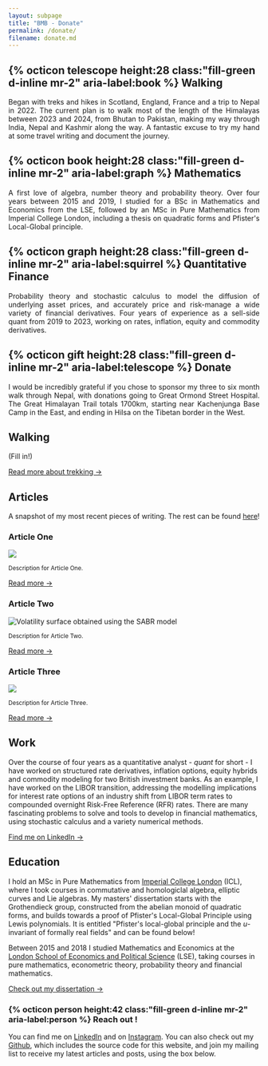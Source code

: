 ```yaml
---
layout: subpage
title: "BMB - Donate"
permalink: /donate/
filename: donate.md
--- 
```


<section class="container-lg p-responsive py-5 py-md-6 my-lg-6">
  <div class="clearfix gutter-spacious">
    <div class="mb-3 mb-md-5 col-md-6 float-left">
      <h2 class="alt-h3 mb-2">
        {% octicon telescope height:28 class:"fill-green d-inline mr-2" aria-label:book %}
        Walking
      </h2>
      <p style="text-align:justify; text-justify: inter-word;" class="text-gray">Began with treks and hikes in Scotland, England, France and a trip to Nepal in 2022. The current plan is to walk most of the length of the Himalayas between 2023 and 2024, from Bhutan to Pakistan, making my way through India, Nepal and Kashmir along the way. A fantastic excuse to try my hand at some travel writing and document the journey.</p>
    </div>
    <div class="mb-3 mb-md-5 col-md-6 float-left">
      <h2 class="alt-h3 mb-2">
        {% octicon book height:28 class:"fill-green d-inline mr-2" aria-label:graph %}
        Mathematics
      </h2>
      <p style="text-align:justify; text-justify: inter-word;" class="text-gray"> A first love of algebra, number theory and probability theory. Over four years between 2015 and 2019, I studied for a BSc in Mathematics and Economics from the LSE, followed by an MSc in Pure Mathematics from Imperial College London, including a thesis on quadratic forms and Pfister's Local-Global principle.</p>
    </div>
  </div>

  <div class="clearfix gutter-spacious">
    <div class="mb-3 mb-md-5 col-md-6 float-left">
      <h2 class="alt-h3 mb-2">
        {% octicon graph height:28 class:"fill-green d-inline mr-2" aria-label:squirrel %}
        Quantitative Finance
      </h2>
      <p style="text-align:justify; text-justify: inter-word;" class="text-gray">Probability theory and stochastic calculus to model the diffusion of underlying asset prices, and accurately price and risk-manage a wide variety of financial derivatives. Four years of experience as a sell-side quant from 2019 to 2023, working on rates, inflation, equity and commodity derivatives.</p>
    </div>
    <div class="mb-3 mb-md-5 col-md-6 float-left">
      <h2 class="alt-h3 mb-2">
        {% octicon gift height:28 class:"fill-green d-inline mr-2" aria-label:telescope %}
        Donate
      </h2>
      <p style="text-align:justify; text-justify: inter-word;" class="text-gray">I would be incredibly grateful if you chose to sponsor my three to six month walk through Nepal, with donations going to Great Ormond Street Hospital. The Great Himalayan Trail totals 1700km, starting near Kachenjunga Base Camp in the East, and ending in Hilsa on the Tibetan border in the West.</p>
    </div>
  </div>
</section>

<div class="picturemidway pt-4 pb-5">
</div>

<section class="" id="AboutMe">
  <div class="container-lg p-responsive py-5 py-md-6 ">
    <h2 class="alt-h2 text-center mb-3 mt-lg-6" id="join-the-revolution">Walking</h2>
    <p class="text-gray text-center">(Fill in!)
    </a></p>
    <p class="text-center extraroomabove">
      <a href="" target="_blank" class="btn btn-outline">Read more about trekking &rarr;</a>
    </p>
</section>

<section class="bg-gray-light" id="Articles">
  <div class="container-lg p-responsive py-5 py-md-6 ">
    <h2 class="alt-h2 text-center mb-3 mt-lg-6" id="more-than-just-code">Articles</h2>
    <p class="alt-lead text-gray text-center col-md-10 mx-auto">A snapshot of my most recent pieces of writing. The rest can be found <a href="https://Ben-Bullough.github.io">here</a>!</p>
    <div class="my-4 my-lg-6 clearfix gutter-spacious">
      <!-- Here is where you can put your three latest articles, and shift the previews cyclicly as soon as you write a new one. -->
      <div class="col-md-4 float-left project-border">
        <h3 class="alt-h3 mb-3 text-center extraroomabove">Article One</h3>
        <p>
          <img src="assets/img/fractal.jpg" class="img-border" />
        </p>
        <small>Description for Article One.</small>
        <p class="py-4 text-center">
          <a href="" target="_blank" class="btn btn-outline">Read more &rarr;</a>
        </p>
      </div>
      <div class="col-md-4 float-left project-border">
        <h3 class="alt-h3 mb-3 text-center extraroomabove">Article Two</h3>
        <p>
          <img src="assets/img/fractal.jpg" class="img-border" alt="Volatility surface obtained using the SABR model"/>
        </p>
        <small>Description for Article Two.</small>
        <!-- <small>SABR is a stochastic volatility model, used in particular to capture smile when determining a full range of option prices, based on a finite number of liquid observations. I look to visualise the smile dynamics using React.</small> -->
        <p class="py-4 text-center">
          <a href="" target="_blank" class="btn btn-outline">Read more &rarr;</a>
        </p>
      </div>
      <div class="col-md-4 float-left project-border">
        <h3 class="alt-h3 mb-3 text-center extraroomabove">Article Three</h3>
        <p>
          <img src="assets/img/fractal.jpg" class="img-border"/>
        </p>
        <small>Description for Article Three.</small>
        <p class="py-4 text-center">
          <a href="" target="_blank" class="btn btn-outline">Read more &rarr;</a>
        </p>
      </div>
    </div>
  </div>
</section>

<section class="" id="AboutMe">
  <div class="container-lg p-responsive py-5 py-md-6 ">
    <h2 class="alt-h2 text-center mb-3 mt-lg-6" id="join-the-revolution">Work</h2>
    <p class="text-gray text-center">Over the course of four years as a quantitative analyst - <em>quant</em> for short - I have worked on structured rate derivatives, inflation options, equity hybrids and commodity modeling for two British investment banks.
      As an example, I have worked on the LIBOR transition, addressing the modelling implications for interest rate options of an industry shift from LIBOR term rates to compounded overnight Risk-Free Reference (RFR) rates.
      There are many fascinating problems to solve and tools to develop in financial mathematics, using stochastic calculus and a variety numerical methods.
    </a></p>
    <p class="text-center extraroomabove">
      <a href="https://www.linkedin.com/in/benjamin-bullough-9b8b39107/" target="_blank" class="btn btn-outline">Find me on LinkedIn &rarr;</a>
    </p>
</section>

<section class="bg-gray-light">
  <div class="container-lg p-responsive py-5 py-md-6 ">
    <h2 class="alt-h2 text-center mb-3 mt-lg-6" id="join-the-revolution">Education</h2>
    <p class="text-gray text-center"> I hold an MSc in Pure Mathematics from <a href="https://www.imperial.ac.uk/mathematics" target="_blank">Imperial College London</a> (ICL), where I took courses in commutative and homologiclal algebra, elliptic curves and Lie algebras.
      My masters' dissertation starts with the Grothendieck group, constructed from the abelian monoid of quadratic forms, and builds towards a proof of Pfister's Local-Global Principle using Lewis polynomials. 
      It is entitled "Pfister's local-global principle and the <em>u</em>-invariant of formally real fields" and can be found below!
    </p>
    <p class="text-gray text-center"> Between 2015 and 2018 I studied Mathematics and Economics at the <a href="https://www.lse.ac.uk" target="_blank">London School of Economics and Political Science</a> (LSE), taking courses in pure mathematics, econometric theory, probability theory and financial mathematics.
    </p>
    <p class="text-center extraroomabove">
      <a href="https://github.com/Ben-Bullough/dissertation" target="_blank" class="btn btn-outline">Check out my dissertation  &rarr;</a>
    </p>
</section>


<section id="contact-a-human" class="smallrow">
  <div class="col py-5 text-center">
    <h3 class="alt-lead text-gray text-center col-md-10 mx-auto">{% octicon person height:42 class:"fill-green d-inline mr-2" aria-label:person %} Reach out !</h3>
    <p class="py-5">You can find me on <a href="https://www.linkedin.com/in/benjamin-bullough-9b8b39107/">LinkedIn</a> and on <a href="">Instagram</a>. You can also check out my <a href="https://github.com/Ben-Bullough">Github</a>, which includes the source code for this website, and join my mailing list to receive my latest articles and posts, using the box below.</p>
  </div>
</section>
